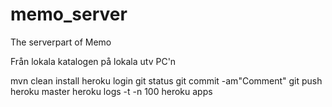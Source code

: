 # memo_server
The serverpart of Memo

Från lokala katalogen på lokala utv PC'n

mvn clean install
heroku login
git status
git commit -am"Comment"
git push heroku master
heroku logs -t -n 100
heroku apps

